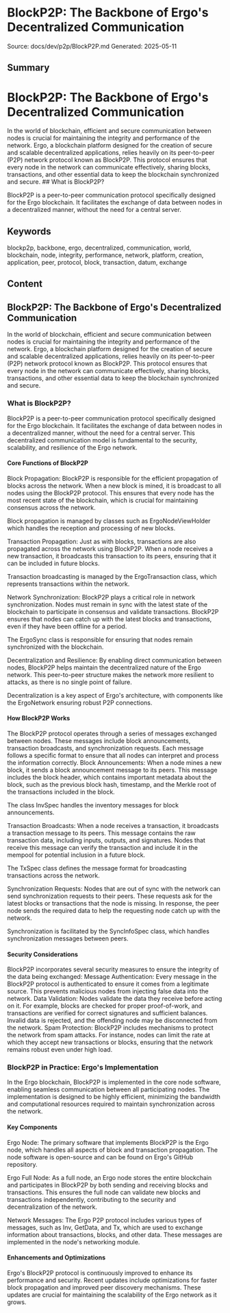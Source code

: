 # BlockP2P: The Backbone of Ergo's Decentralized Communication
Source: docs/dev/p2p/BlockP2P.md
Generated: 2025-05-11

## Summary
# BlockP2P: The Backbone of Ergo's Decentralized Communication

In the world of blockchain, efficient and secure communication between nodes is crucial for maintaining the integrity and performance of the network. Ergo, a blockchain platform designed for the creation of secure and scalable decentralized applications, relies heavily on its peer-to-peer (P2P) network protocol known as BlockP2P. This protocol ensures that every node in the network can communicate effectively, sharing blocks, transactions, and other essential data to keep the blockchain synchronized and secure. ## What is BlockP2P?

BlockP2P is a peer-to-peer communication protocol specifically designed for the Ergo blockchain. It facilitates the exchange of data between nodes in a decentralized manner, without the need for a central server.

## Keywords
blockp2p, backbone, ergo, decentralized, communication, world, blockchain, node, integrity, performance, network, platform, creation, application, peer, protocol, block, transaction, datum, exchange

## Content
## BlockP2P: The Backbone of Ergo's Decentralized Communication
In the world of blockchain, efficient and secure communication between nodes is crucial for maintaining the integrity and performance of the network. Ergo, a blockchain platform designed for the creation of secure and scalable decentralized applications, relies heavily on its peer-to-peer (P2P) network protocol known as BlockP2P. This protocol ensures that every node in the network can communicate effectively, sharing blocks, transactions, and other essential data to keep the blockchain synchronized and secure.

### What is BlockP2P?
BlockP2P is a peer-to-peer communication protocol specifically designed for the Ergo blockchain. It facilitates the exchange of data between nodes in a decentralized manner, without the need for a central server. This decentralized communication model is fundamental to the security, scalability, and resilience of the Ergo network.

#### Core Functions of BlockP2P
Block Propagation: BlockP2P is responsible for the efficient propagation of blocks across the network. When a new block is mined, it is broadcast to all nodes using the BlockP2P protocol. This ensures that every node has the most recent state of the blockchain, which is crucial for maintaining consensus across the network.

Block propagation is managed by classes such as ErgoNodeViewHolder which handles the reception and processing of new blocks.


Transaction Propagation: Just as with blocks, transactions are also propagated across the network using BlockP2P. When a node receives a new transaction, it broadcasts this transaction to its peers, ensuring that it can be included in future blocks.


Transaction broadcasting is managed by the ErgoTransaction class, which represents transactions within the network.


Network Synchronization: BlockP2P plays a critical role in network synchronization. Nodes must remain in sync with the latest state of the blockchain to participate in consensus and validate transactions. BlockP2P ensures that nodes can catch up with the latest blocks and transactions, even if they have been offline for a period.


The ErgoSync class is responsible for ensuring that nodes remain synchronized with the blockchain.


Decentralization and Resilience: By enabling direct communication between nodes, BlockP2P helps maintain the decentralized nature of the Ergo network. This peer-to-peer structure makes the network more resilient to attacks, as there is no single point of failure.

Decentralization is a key aspect of Ergo's architecture, with components like the ErgoNetwork ensuring robust P2P connections.

#### How BlockP2P Works
The BlockP2P protocol operates through a series of messages exchanged between nodes. These messages include block announcements, transaction broadcasts, and synchronization requests. Each message follows a specific format to ensure that all nodes can interpret and process the information correctly.
Block Announcements: When a node mines a new block, it sends a block announcement message to its peers. This message includes the block header, which contains important metadata about the block, such as the previous block hash, timestamp, and the Merkle root of the transactions included in the block.

The class InvSpec handles the inventory messages for block announcements.


Transaction Broadcasts: When a node receives a transaction, it broadcasts a transaction message to its peers. This message contains the raw transaction data, including inputs, outputs, and signatures. Nodes that receive this message can verify the transaction and include it in the mempool for potential inclusion in a future block.


The TxSpec class defines the message format for broadcasting transactions across the network.


Synchronization Requests: Nodes that are out of sync with the network can send synchronization requests to their peers. These requests ask for the latest blocks or transactions that the node is missing. In response, the peer node sends the required data to help the requesting node catch up with the network.

Synchronization is facilitated by the SyncInfoSpec class, which handles synchronization messages between peers.

#### Security Considerations
BlockP2P incorporates several security measures to ensure the integrity of the data being exchanged:
Message Authentication: Every message in the BlockP2P protocol is authenticated to ensure it comes from a legitimate source. This prevents malicious nodes from injecting false data into the network.
Data Validation: Nodes validate the data they receive before acting on it. For example, blocks are checked for proper proof-of-work, and transactions are verified for correct signatures and sufficient balances. Invalid data is rejected, and the offending node may be disconnected from the network.
Spam Protection: BlockP2P includes mechanisms to protect the network from spam attacks. For instance, nodes can limit the rate at which they accept new transactions or blocks, ensuring that the network remains robust even under high load.

### BlockP2P in Practice: Ergo's Implementation
In the Ergo blockchain, BlockP2P is implemented in the core node software, enabling seamless communication between all participating nodes. The implementation is designed to be highly efficient, minimizing the bandwidth and computational resources required to maintain synchronization across the network.

#### Key Components
Ergo Node: The primary software that implements BlockP2P is the Ergo node, which handles all aspects of block and transaction propagation. The node software is open-source and can be found on Ergo's GitHub repository.


Ergo Full Node: As a full node, an Ergo node stores the entire blockchain and participates in BlockP2P by both sending and receiving blocks and transactions. This ensures the full node can validate new blocks and transactions independently, contributing to the security and decentralization of the network.


Network Messages: The Ergo P2P protocol includes various types of messages, such as Inv, GetData, and Tx, which are used to exchange information about transactions, blocks, and other data. These messages are implemented in the node's networking module.

#### Enhancements and Optimizations
Ergo's BlockP2P protocol is continuously improved to enhance its performance and security. Recent updates include optimizations for faster block propagation and improved peer discovery mechanisms. These updates are crucial for maintaining the scalability of the Ergo network as it grows.
